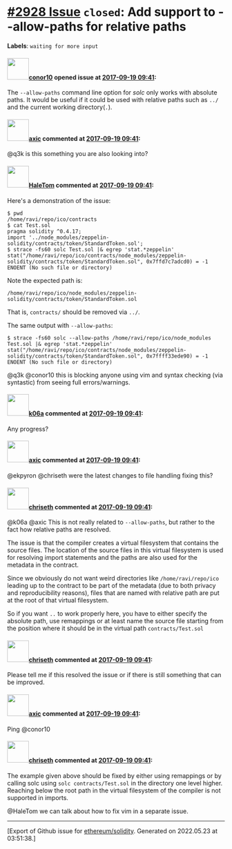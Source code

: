 # [\#2928 Issue](https://github.com/ethereum/solidity/issues/2928) `closed`: Add support to --allow-paths for relative paths
**Labels**: `waiting for more input`


#### <img src="https://avatars.githubusercontent.com/u/2148266?u=a28d8ae21039534aab83cacc995837f94bc60995&v=4" width="50">[conor10](https://github.com/conor10) opened issue at [2017-09-19 09:41](https://github.com/ethereum/solidity/issues/2928):

The ```--allow-paths``` command line option for *solc* only works with absolute paths. It would be useful if it could be used with relative paths such as ```../``` and the current working directory(```.```).

#### <img src="https://avatars.githubusercontent.com/u/20340?v=4" width="50">[axic](https://github.com/axic) commented at [2017-09-19 09:41](https://github.com/ethereum/solidity/issues/2928#issuecomment-334751243):

@q3k is this something you are also looking into?

#### <img src="https://avatars.githubusercontent.com/u/13854417?u=246e8de21e2a5a2493ffe2b51a32a0b0d2cc6ae9&v=4" width="50">[HaleTom](https://github.com/HaleTom) commented at [2017-09-19 09:41](https://github.com/ethereum/solidity/issues/2928#issuecomment-339605333):

Here's a demonstration of the issue:

```
$ pwd
/home/ravi/repo/ico/contracts
$ cat Test.sol
pragma solidity ^0.4.17;
import '../node_modules/zeppelin-solidity/contracts/token/StandardToken.sol';
$ strace -fs60 solc Test.sol |& egrep 'stat.*zeppelin'
stat("/home/ravi/repo/ico/contracts/node_modules/zeppelin-solidity/contracts/token/StandardToken.sol", 0x7ffd7c7adcd0) = -1 ENOENT (No such file or directory)
```
Note the expected path is:
```
/home/ravi/repo/ico/node_modules/zeppelin-solidity/contracts/token/StandardToken.sol
```
That is, `contracts/` should be removed via `../`.

The same output with `--allow-paths`:

```
$ strace -fs60 solc --allow-paths /home/ravi/repo/ico/node_modules Test.sol |& egrep 'stat.*zeppelin'
stat("/home/ravi/repo/ico/contracts/node_modules/zeppelin-solidity/contracts/token/StandardToken.sol", 0x7ffff33ede90) = -1 ENOENT (No such file or directory)
```

@q3k  @conor10  this is blocking anyone using vim and syntax checking (via syntastic) from seeing full errors/warnings.

#### <img src="https://avatars.githubusercontent.com/u/702124?u=00e20e1963ccc9a908a5826b2d8c3b1b1f6acea4&v=4" width="50">[k06a](https://github.com/k06a) commented at [2017-09-19 09:41](https://github.com/ethereum/solidity/issues/2928#issuecomment-382689650):

Any progress?

#### <img src="https://avatars.githubusercontent.com/u/20340?v=4" width="50">[axic](https://github.com/axic) commented at [2017-09-19 09:41](https://github.com/ethereum/solidity/issues/2928#issuecomment-382692625):

@ekpyron @chriseth were the latest changes to file handling fixing this?

#### <img src="https://avatars.githubusercontent.com/u/9073706?v=4" width="50">[chriseth](https://github.com/chriseth) commented at [2017-09-19 09:41](https://github.com/ethereum/solidity/issues/2928#issuecomment-383571166):

@k06a @axic This is not really related to `--allow-paths`, but rather to the fact how relative paths are resolved.

The issue is that the compiler creates a virtual filesystem that contains the source files. The location of the source files in this virtual filesystem is used for resolving import statements and the paths are also used for the metadata in the contract.

Since we obviously do not want weird directories like `/home/ravi/repo/ico` leading up to the contract to be part of the metadata (due to both privacy and reproducibility reasons), files that are named with relative path are put at the root of that virtual filesystem.

So if you want `..` to work properly here, you have to either specify the absolute path, use remappings or at least name the source file starting from the position where it should be in the virtual path `contracts/Test.sol`

#### <img src="https://avatars.githubusercontent.com/u/9073706?v=4" width="50">[chriseth](https://github.com/chriseth) commented at [2017-09-19 09:41](https://github.com/ethereum/solidity/issues/2928#issuecomment-383571235):

Please tell me if this resolved the issue or if there is still something that can be improved.

#### <img src="https://avatars.githubusercontent.com/u/20340?v=4" width="50">[axic](https://github.com/axic) commented at [2017-09-19 09:41](https://github.com/ethereum/solidity/issues/2928#issuecomment-408607811):

Ping @conor10

#### <img src="https://avatars.githubusercontent.com/u/9073706?v=4" width="50">[chriseth](https://github.com/chriseth) commented at [2017-09-19 09:41](https://github.com/ethereum/solidity/issues/2928#issuecomment-418333483):

The example given above should be fixed by either using remappings or by calling solc using `solc contracts/Test.sol` in the directory one level higher. Reaching below the root path in the virtual filesystem of the compiler is not supported in imports.

@HaleTom we can talk about how to fix vim in a separate issue.


-------------------------------------------------------------------------------



[Export of Github issue for [ethereum/solidity](https://github.com/ethereum/solidity). Generated on 2022.05.23 at 03:51:38.]
